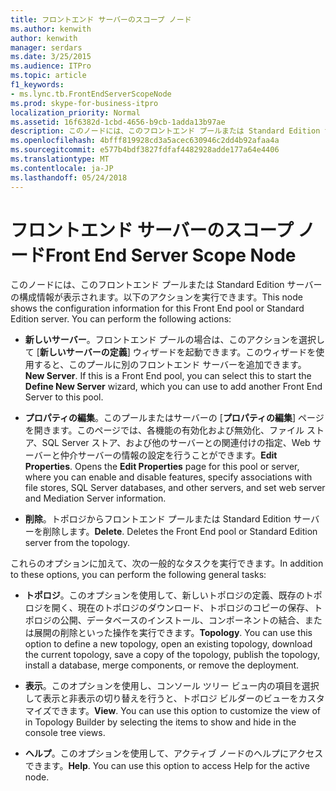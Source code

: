 ```yaml
---
title: フロントエンド サーバーのスコープ ノード
ms.author: kenwith
author: kenwith
manager: serdars
ms.date: 3/25/2015
ms.audience: ITPro
ms.topic: article
f1_keywords:
- ms.lync.tb.FrontEndServerScopeNode
ms.prod: skype-for-business-itpro
localization_priority: Normal
ms.assetid: 16f6382d-1cbd-4656-b9cb-1adda13b97ae
description: このノードには、このフロントエンド プールまたは Standard Edition サーバーの構成情報が表示されます。以下のアクションを実行できます。
ms.openlocfilehash: 4bfff819928cd3a5acec630946c2dd4b92afaa4a
ms.sourcegitcommit: e577b4bdf3827fdfaf4482928adde177a64e4406
ms.translationtype: MT
ms.contentlocale: ja-JP
ms.lasthandoff: 05/24/2018
---
```

# <a name="front-end-server-scope-node"></a><span data-ttu-id="47b25-104">フロントエンド サーバーのスコープ ノード</span><span class="sxs-lookup"><span data-stu-id="47b25-104">Front End Server Scope Node</span></span>
 
<span data-ttu-id="47b25-p102">このノードには、このフロントエンド プールまたは Standard Edition サーバーの構成情報が表示されます。以下のアクションを実行できます。</span><span class="sxs-lookup"><span data-stu-id="47b25-p102">This node shows the configuration information for this Front End pool or Standard Edition server. You can perform the following actions:</span></span>
  
- <span data-ttu-id="47b25-p103">**新しいサーバー**。フロントエンド プールの場合は、このアクションを選択して [**新しいサーバーの定義**] ウィザードを起動できます。このウィザードを使用すると、このプールに別のフロントエンド サーバーを追加できます。</span><span class="sxs-lookup"><span data-stu-id="47b25-p103">**New Server**. If this is a Front End pool, you can select this to start the **Define New Server** wizard, which you can use to add another Front End Server to this pool.</span></span>
    
- <span data-ttu-id="47b25-p104">**プロパティの編集**。このプールまたはサーバーの [**プロパティの編集**] ページを開きます。このページでは、各機能の有効化および無効化、ファイル ストア、SQL Server ストア、および他のサーバーとの関連付けの指定、Web サーバーと仲介サーバーの情報の設定を行うことができます。</span><span class="sxs-lookup"><span data-stu-id="47b25-p104">**Edit Properties**. Opens the **Edit Properties** page for this pool or server, where you can enable and disable features, specify associations with file stores, SQL Server databases, and other servers, and set web server and Mediation Server information.</span></span>
    
- <span data-ttu-id="47b25-p105">**削除**。トポロジからフロントエンド プールまたは Standard Edition サーバーを削除します。</span><span class="sxs-lookup"><span data-stu-id="47b25-p105">**Delete**. Deletes the Front End pool or Standard Edition server from the topology.</span></span>
    
<span data-ttu-id="47b25-113">これらのオプションに加えて、次の一般的なタスクを実行できます。</span><span class="sxs-lookup"><span data-stu-id="47b25-113">In addition to these options, you can perform the following general tasks:</span></span>
  
- <span data-ttu-id="47b25-p106">**トポロジ**。このオプションを使用して、新しいトポロジの定義、既存のトポロジを開く、現在のトポロジのダウンロード、トポロジのコピーの保存、トポロジの公開、データベースのインストール、コンポーネントの結合、または展開の削除といった操作を実行できます。</span><span class="sxs-lookup"><span data-stu-id="47b25-p106">**Topology**. You can use this option to define a new topology, open an existing topology, download the current topology, save a copy of the topology, publish the topology, install a database, merge components, or remove the deployment.</span></span>
    
- <span data-ttu-id="47b25-p107">**表示**。このオプションを使用し、コンソール ツリー ビュー内の項目を選択して表示と非表示の切り替えを行うと、トポロジ ビルダーのビューをカスタマイズできます。</span><span class="sxs-lookup"><span data-stu-id="47b25-p107">**View**. You can use this option to customize the view of in Topology Builder by selecting the items to show and hide in the console tree views.</span></span>
    
- <span data-ttu-id="47b25-p108">**ヘルプ**。このオプションを使用して、アクティブ ノードのヘルプにアクセスできます。</span><span class="sxs-lookup"><span data-stu-id="47b25-p108">**Help**. You can use this option to access Help for the active node.</span></span>
    

